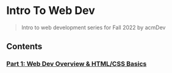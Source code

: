 # Intro To Web Dev
> Intro to web development series for Fall 2022 by acmDev 

## Contents

### [Part 1: Web Dev Overview & HTML/CSS Basics](https://github.com/acmCSUFDev/intro-to-web-dev/tree/part-1)

